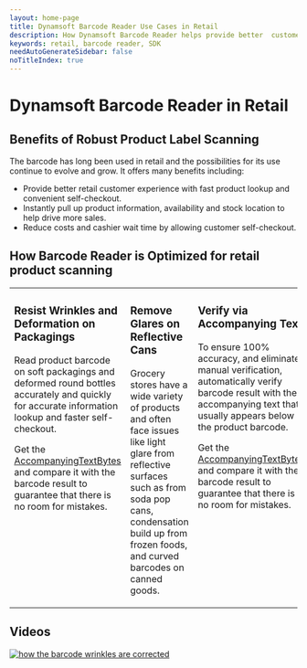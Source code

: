 ```yaml
---
layout: home-page
title: Dynamsoft Barcode Reader Use Cases in Retail
description: How Dynamsoft Barcode Reader helps provide better  customer experience, reduce costs, and drive more sales in retail
keywords: retail, barcode reader, SDK
needAutoGenerateSidebar: false
noTitleIndex: true
---
```


# Dynamsoft Barcode Reader in Retail

## Benefits of Robust Product Label Scanning

The barcode has long been used in retail and the possibilities for its use continue to evolve and grow. It offers many benefits including:

- Provide better retail customer experience with fast product lookup and convenient self-checkout.
- Instantly pull up product information, availability and stock location to help drive more sales.
- Reduce costs and cashier wait time by allowing customer self-checkout.

## How Barcode Reader is Optimized for retail product scanning

<table class="card-table">
  <tr>
    <td width="33.3%" style="vertical-align: top">
      <div class="card-item">
        <div class="imgBox"><img /></div>
        <div class="card-content">
          <h3>Resist Wrinkles and Deformation on Packagings</h3>
          <p>Read product barcode on soft packagings and deformed round bottles accurately and quickly for accurate information lookup and faster self-checkout.</p>
          <p>Get the <a class="orangeLink" href="https://www.dynamsoft.com/barcode-reader/introduction/how-to-guide/set-custom-area-for-accompanying-texts.html">AccompanyingTextBytes</a> and compare it with the barcode result to guarantee that there is no room for mistakes.</p>
        </div>
      </div>
    </td>
    <td width="33.3%" style="vertical-align: top">
      <div class="card-item">
        <div class="imgBox"><img /></div>
        <div class="card-content">
          <h3>Remove Glares on Reflective Cans</h3>
          <p>Grocery stores have a wide variety of products and often face issues like light glare from reflective surfaces such as from soda pop cans, condensation build up from frozen foods, and curved barcodes on canned goods.</p>
        </div>
      </div>
    </td>
    <td width="33.3%" style="vertical-align: top">
      <div class="card-item">
        <div class="imgBox"><img /></div>
        <div class="card-content">
          <h3>Verify via Accompanying Text</h3>
          <p>To ensure 100% accuracy, and eliminate manual verification, automatically verify barcode result with the accompanying text that usually appears below the product barcode.</p>
          <p>Get the <a class="orangeLink" href="https://www.dynamsoft.com/barcode-reader/introduction/how-to-guide/set-custom-area-for-accompanying-texts.html">AccompanyingTextBytes</a> and compare it with the barcode result to guarantee that there is no room for mistakes.</p>
        </div>
      </div>
    </td>
  </tr>
</table>


## Videos

[![how the barcode wrinkles are corrected](http://img.youtube.com/vi/fraXfsNqr24/0.jpg)](http://www.youtube.com/watch?v=fraXfsNqr24 "how the barcode wrinkles are corrected")